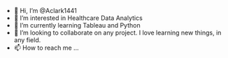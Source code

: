 - 👋 Hi, I’m @Aclark1441
- 👀 I’m interested in Healthcare Data Analytics
- 🌱 I’m currently learning Tableau and Python
- 💞️ I’m looking to collaborate on any project. I love learning new things, in any field. 
- 📫 How to reach me ...

<!---
Aclark1441/Aclark1441 is a ✨ special ✨ repository because its `README.md` (this file) appears on your GitHub profile.
You can click the Preview link to take a look at your changes.
--->
